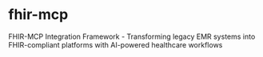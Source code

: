 # fhir-mcp
FHIR-MCP Integration Framework - Transforming legacy EMR systems into FHIR-compliant platforms with AI-powered healthcare workflows
